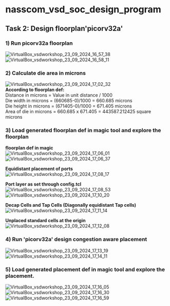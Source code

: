 # nasscom_vsd_soc_design_program
## Task 2: Design floorplan'picorv32a'
### 1) Run picorv32a floorplan
![VirtualBox_vsdworkshop_23_09_2024_16_57_38](https://github.com/user-attachments/assets/090b3c30-5b8a-4b59-b9e2-65ac38c7a58b)
![VirtualBox_vsdworkshop_23_09_2024_16_58_11](https://github.com/user-attachments/assets/3daff1cd-b2b3-4e57-8b03-6e8fd81294d0)

### 2) Calculate die area in microns  
![VirtualBox_vsdworkshop_23_09_2024_17_02_32](https://github.com/user-attachments/assets/42966701-aeba-4599-80bc-1998d655a7e2)  
**According to floorplan def:**  
    Distance in microns = Value in unit distance / 1000  
    Die width in microns = (660685-0)/1000 = 660.685 microns  
    Die height in microns = (671405-0)/1000 = 671.405 microns  
    Area of die in microns = 660.685 x 671.405 = 443587.212425 square microns  

### 3) Load generated floorplan def in magic tool and explore the floorplan  
 **floorplan def in magic**  
![VirtualBox_vsdworkshop_23_09_2024_17_06_01](https://github.com/user-attachments/assets/59461f4a-4123-48d2-b9e2-81c4dd410836)
![VirtualBox_vsdworkshop_23_09_2024_17_06_37](https://github.com/user-attachments/assets/7d331556-375f-4db9-85c5-4b057b232841)

 **Equidistant placement of ports**  
![VirtualBox_vsdworkshop_23_09_2024_17_08_17](https://github.com/user-attachments/assets/9ce8bc6e-8c22-4924-aa61-cc8f028a6413)

 **Port layer as set through config.tcl**  
![VirtualBox_vsdworkshop_23_09_2024_17_08_53](https://github.com/user-attachments/assets/5f1e37fd-1a15-4bef-a378-4d4a8362f549)
![VirtualBox_vsdworkshop_23_09_2024_17_10_20](https://github.com/user-attachments/assets/3cc3cde6-febb-4801-9725-6e96f2be5cf4)


 **Decap Cells and Tap Cells (Diagonally equidistant Tap cells)**  
![VirtualBox_vsdworkshop_23_09_2024_17_11_14](https://github.com/user-attachments/assets/3bef197f-1700-4677-a348-5cb75b657e37)


 **Unplaced standard cells at the origin**  
![VirtualBox_vsdworkshop_23_09_2024_17_12_08](https://github.com/user-attachments/assets/7882c59c-2ad9-46b8-9488-c0f28179b0c1)


 ### 4) Run 'picorv32a' design congestion aware placement  
![VirtualBox_vsdworkshop_23_09_2024_17_13_19](https://github.com/user-attachments/assets/b5ab0001-3474-492b-a17b-cfd48ae71ee8)
![VirtualBox_vsdworkshop_23_09_2024_17_14_11](https://github.com/user-attachments/assets/e750bba1-14ec-491b-971b-93a6536666a3)


 ### 5) Load generated placement def in magic tool and explore the placement.  
![VirtualBox_vsdworkshop_23_09_2024_17_16_05](https://github.com/user-attachments/assets/83b3e7a7-6153-46bf-b72c-f1d4507df0d2)
![VirtualBox_vsdworkshop_23_09_2024_17_16_30](https://github.com/user-attachments/assets/33970f07-6a5d-4643-8182-66b364a57ee3)
![VirtualBox_vsdworkshop_23_09_2024_17_16_59](https://github.com/user-attachments/assets/0b16b6b6-3d71-4169-afa4-73b353e36028)

